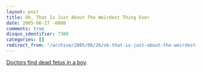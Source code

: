 ```yaml
---
layout: post
title: Ok, That Is Just About The Weirdest Thing Ever
date: 2005-06-27 -0800
comments: true
disqus_identifier: 7308
categories: []
redirect_from: "/archive/2005/06/26/ok-that-is-just-about-the-weirdest-thing-ever.aspx/"
---
```


[Doctors find dead fetus in a
boy](http://www.boingboing.net/2005/06/27/boy_had_fetus_in_sto.html).


